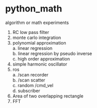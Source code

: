# python_math
algorithm or math experiments

1. RC low pass filter  
2. monte carlo integration  
3. polynomial approximation  
  a. linear regression  
  b. linear regression by pseudo inverse  
  c. high order approximation  
4. simple harmonic oscillator  
5. ros  
  a. /scan recorder  
  b. /scan scatter  
  c. random /cmd_vel  
  d. subscriber  
6. Area of two overlapping rectangle  
7. FFT
